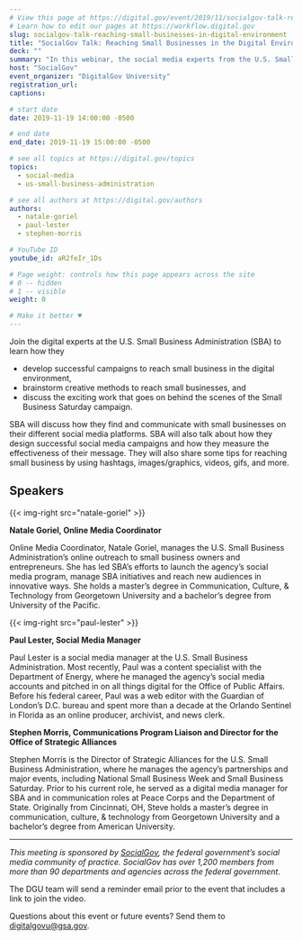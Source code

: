 ```yaml
---
# View this page at https://digital.gov/event/2019/11/socialgov-talk-reaching-small-businesses-in
# Learn how to edit our pages at https://workflow.digital.gov
slug: socialgov-talk-reaching-small-businesses-in-digital-environment
title: "SocialGov Talk: Reaching Small Businesses in the Digital Environment"
deck: ""
summary: "In this webinar, the social media experts from the U.S. Small Business Administration discussed how they find and communicate with small businesses on their social media platforms."
host: "SocialGov"
event_organizer: "DigitalGov University"
registration_url: 
captions: 

# start date
date: 2019-11-19 14:00:00 -0500

# end date
end_date: 2019-11-19 15:00:00 -0500

# see all topics at https://digital.gov/topics
topics: 
  - social-media
  - us-small-business-administration

# see all authors at https://digital.gov/authors
authors: 
  - natale-goriel
  - paul-lester
  - stephen-morris

# YouTube ID
youtube_id: aR2feIr_1Ds

# Page weight: controls how this page appears across the site
# 0 -- hidden
# 1 -- visible
weight: 0

# Make it better ♥
---
```


Join the digital experts at the U.S. Small Business Administration (SBA) to learn how they 

- develop successful campaigns to reach small business in the digital environment, 
- brainstorm creative methods to reach small businesses, and 
- discuss the exciting work that goes on behind the scenes of the Small Business Saturday campaign. 

SBA will discuss how they find and communicate with small businesses on their different social media platforms. SBA will also talk about how they design successful social media campaigns and how they measure the effectiveness of their message. They will also share some tips for reaching small business by using hashtags, images/graphics, videos, gifs, and more.

## Speakers

{{< img-right src="natale-goriel" >}}

**Natale Goriel, Online Media Coordinator**

Online Media Coordinator, Natale Goriel, manages the U.S. Small Business Administration’s online outreach to small business owners and entrepreneurs. She has led SBA’s efforts to launch the agency’s social media program, manage SBA initiatives and reach new audiences in innovative ways. She holds a master’s degree in Communication, Culture, & Technology from Georgetown University and a bachelor’s degree from University of the Pacific.

{{< img-right src="paul-lester" >}}

**Paul Lester, Social Media Manager**

Paul Lester is a social media manager at the U.S. Small Business Administration. Most recently, Paul was a content specialist with the Department of Energy, where he managed the agency’s social media accounts and pitched in on all things digital for the Office of Public Affairs. Before his federal career, Paul was a web editor with the Guardian of London’s D.C. bureau and spent more than a decade at the Orlando Sentinel in Florida as an online producer, archivist, and news clerk. 

**Stephen Morris, Communications Program Liaison and Director for the Office of Strategic Alliances**

Stephen Morris is the Director of Strategic Alliances for the U.S. Small Business Administration, where he manages the agency’s partnerships and major events, including National Small Business Week and Small Business Saturday. Prior to his current role, he served as a digital media manager for SBA and in communication roles at Peace Corps and the Department of State. Originally from Cincinnati, OH, Steve holds a master’s degree in communication, culture, & technology from Georgetown University and a bachelor’s degree from American University.

---

_This meeting is sponsored by [SocialGov](https://digital.gov/communities/social-media/), the federal government’s social media community of practice. SocialGov has over 1,200 members from more than 90 departments and agencies across the federal government._

The DGU team will send a reminder email prior to the event that includes a link to join the video. 

Questions about this event or future events? Send them to [digitalgovu@gsa.gov](mailto:digitalgovu@gsa.gov). 
